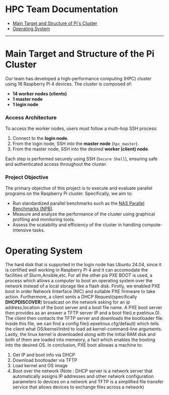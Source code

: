 # HPC Team Documentation
- [Main Target and Structure of Pi's Cluster](#main-target-and-structure-of-pis-cluster)
- [Operating System](#operating-system)

---
# Main Target and Structure of the Pi Cluster

Our team has developed a high-performance computing (HPC) cluster using 16 Raspberry Pi 4 devices. The cluster is composed of:

- **14 worker nodes (clients)**
- **1 master node**
- **1 login node**

### Access Architecture

To access the worker nodes, users must follow a multi-hop SSH process:

1. Connect to the **login node**.
2. From the login node, SSH into the **master node** (`hpc_master`).
3. From the master node, SSH into the desired **worker (client) node**.

Each step is performed securely using SSH (`Secure Shell`), ensuring safe and authenticated access throughout the cluster.

### Project Objective

The primary objective of this project is to execute and evaluate parallel programs on the Raspberry Pi cluster. Specifically, we aim to:

- Run standardized parallel benchmarks such as the [NAS Parallel Benchmarks (NPB)](https://www.nas.nasa.gov/software/npb.html).
- Measure and analyze the performance of the cluster using graphical profiling and monitoring tools.
- Assess the scalability and efficiency of the cluster in handling compute-intensive tasks.

# Operating System
The hard disk that is supported in the login node has Ubuntu 24.04, since it is certified well working in Raspberry Pi 4 and it can accomodate the facilities of Slurm,Ansible,etc. For all the other pis PXE BOOT is used, a process which allows a computer to boot an operating system over the network instead of a local storage like a flash disk. Firstly, we enabled PXE boot in order Network Iinterface (NIC) and suitable PXE firmware to take action. Furthermore, a client sents a DHCP Request(specifically **DHCPDISCOVER**) broadcast on the network asking for an ip address,location of the boot server and a boot file name. A PXE boot server then provides as an answer a TFTP server IP and a boot file(i.e pxelinux.0). The client then contacts the TFTP server and downloads the bootloader file. Inside this file, we can find a config file(i.epxelinux.cfg/default) which tells the client what OS/kernel/initrd to load ad kernel-command-line arguments. Lastly, the linux kernel is downloaded along with the initial RAM disk and both of them are loaded into memeory, a fact which enables the booting into the desired OS. In conclusion, PXE boot allowas a machine to:
1. Get IP and boot info via DHCP
2. Download bootloader via TFTP
3. Load kernel and OS image
4. Boot over the network
(Note : DHCP server is a network server that automatically assigns IP addresses and other network configuration parameters to devices on a network and TFTP is a simplified file transfer service that allows devices to exchange files across a network)
